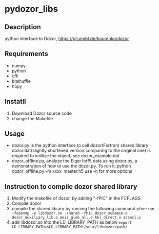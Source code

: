 # pydozor_libs

## Description
python interface to Dozor, https://git.embl.de/bourenko/dozor

## Requirements
- numpy
- python
- cffi
- bitshuffle
- h5py

## Instatll
1. Download Dozor source code
2. change the Makefile 

## Usage
- dozor.py is the python interface to call dozor(Fortran) shared library
  dozor.dat(slightly shortened version comparing to the original one) is required to initilize the object, see dozor_example.dat
- dozor_offline.py, analyze the Eiger hdf5 data using dozor.py, a demonstration of how to use the dozor.py. To run it,
  python dozor_offline.py -m xxxx_master.h5
  use -h for more options

## Instruction to compile dozor shared library
1. Modify the makefile of dozor, by adding "-fPIC" in the FCFLAGS
2. Compile dozor
3. compile the shared library by running the following command
   `gfortran -fopenmp -o libdozor.so -shared -fPIC dozor_submain.o dozor_auxiliary_lib.o anis_gleb_all.o hkl_direct.o scancl.o`
4. add libdozor.so into the LD_LIBRARY_PATH as below
   `export LD_LIBRARY_PATH=$LD_LIBRARY_PATH:/your/libdozor/path/`
